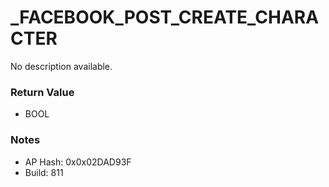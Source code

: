 # _FACEBOOK_POST_CREATE_CHARACTER

No description available.

### Return Value
* BOOL

### Notes
* AP Hash: 0x0x02DAD93F
* Build: 811

